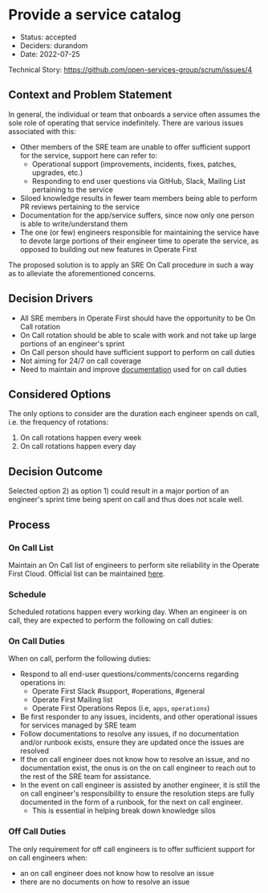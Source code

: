 # Provide a service catalog

* Status: accepted
* Deciders: durandom
* Date: 2022-07-25

Technical Story: https://github.com/open-services-group/scrum/issues/4

## Context and Problem Statement

In general, the individual or team that onboards a service often assumes the sole role of operating that service indefinitely. There are various issues associated with this:

* Other members of the SRE team are unable to offer sufficient support for the service, support here can refer to:
  * Operational support (improvements, incidents, fixes, patches, upgrades, etc.)
  * Responding to end user questions via GitHub, Slack, Mailing List pertaining to the service
* Siloed knowledge results in fewer team members being able to perform PR reviews pertaining to the service
* Documentation for the app/service suffers, since now only one person is able to write/understand them
* The one (or few) engineers responsible for maintaining the service have to devote large portions of their engineer time to operate the service, as opposed to building out new features in Operate First

The proposed solution is to apply an SRE On Call procedure in such a way as to alleviate the aforementioned concerns.

## Decision Drivers

* All SRE members in Operate First should have the opportunity to be On Call rotation
* On Call rotation should be able to scale with work and not take up large portions of an engineer's sprint
* On Call person should have sufficient support to perform on call duties
* Not aiming for 24/7 on call coverage
* Need to maintain and improve [documentation][docs] used for on call duties

## Considered Options

The only options to consider are the duration each engineer spends on call, i.e. the frequency of rotations:

1) On call rotations happen every week
2) On call rotations happen every day

## Decision Outcome

Selected option 2) as option 1) could result in a major portion of an engineer's sprint time being spent on call and thus does not scale well.

## Process

### On Call List

Maintain an On Call list of engineers to perform site reliability in the Operate First Cloud. Official list can be maintained [here][on-call-list].

### Schedule

Scheduled rotations happen every working day. When an engineer is on call, they are expected to perform the following on call duties:

### On Call Duties

When on call, perform the following duties:

* Respond to all end-user questions/comments/concerns regarding operations in:
  * Operate First Slack #support, #operations, #general
  * Operate First Mailing list
  * Operate First Operations Repos (i.e, `apps`, `operations`)
* Be first responder to any issues, incidents, and other operational issues for services managed by SRE team
* Follow documentations to resolve any issues, if no documentation and/or runbook exists, ensure they are updated once the issues are resolved
* If the on call engineer does not know how to resolve an issue, and no documentation exist, the onus is on the on call engineer to reach out to the rest of the SRE team for assistance.
* In the event on call engineer is assisted by another engineer, it is still the on call engineer's responsibility to ensure the resolution steps are fully documented in the form of a runbook, for the next on call engineer.
  * This is essential in helping break down knowledge silos

### Off Call Duties

The only requirement for off call engineers is to offer sufficient support for on call engineers when:

* an on call engineer does not know how to resolve an issue
* there are no documents on how to resolve an issue

[on-call-list]: https://github.com/operate-first/apps/blob/master/slack-first/overlays/moc/smaug/config.yaml#L4
[docs]: https://www.operate-first.cloud/apps/CONTRIBUTING.html
